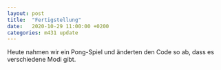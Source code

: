 ```yaml
---
layout: post
title:  "Fertigstellung"
date:   2020-10-29 11:00:00 +0200
categories: m431 update
---
```

Heute nahmen wir ein Pong-Spiel und änderten den Code so ab, dass es verschiedene Modi gibt.